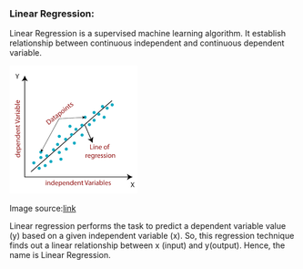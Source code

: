 ### Linear Regression:
Linear Regression is a supervised machine learning algorithm. It establish relationship between continuous independent and continuous dependent variable.

![](https://github.com/Ayushi0301/Data-science-with-R/blob/doc/LR.png)

Image source:[link](https://www.javatpoint.com/linear-regression-in-machine-learning)

Linear regression performs the task to predict a dependent variable value (y) based on a given independent variable (x). So, this regression technique finds out a linear relationship between x (input) and y(output). Hence, the name is Linear Regression.
